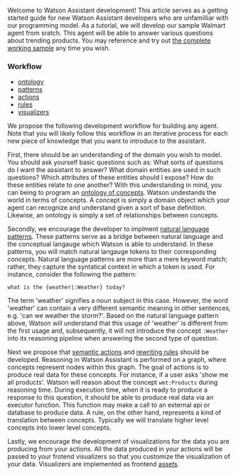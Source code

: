 Welcome to Watson Assistant development! This article serves as a getting started guide for new Watson Assistant developers who are unfamilliar with our programming model. As a tutorial, we will develop our sample Walmart agent from sratch. This agent will be able to answer various questions about trending products. You may reference and try out [the complete working sample](../../samples/Walmart.md) any time you wish.

### Workflow
- [ontology](./Ontology.md)
- [patterns](./Patterns.md)
- [actions](./Actions.md)
- [rules](./Rules.md) 
- [visualizers](./Visualizers.md)

We propose the following development workflow for building any agent. Note that you will likely follow this workflow in an iterative process for each new piece of knowledge that you want to introduce to the assistant.
 
First, there should be an understanding of the domain you wish to model. You should ask yourself basic questions such as: What sorts of questions do I want the assistant to answer? What domain entities are used in such questions? Which attributes of these entities should I expose? How do these entities relate to one another? With this understanding in mind, you can being to program an [ontology of concepts](../components/Ontology.md). Watson undestands the world in terms of concepts. A concept is simply a domain object which your agent can recognize and understand given a sort of base definition. Likewise, an ontology is simply a set of relationships between concepts.

Secondly, we encourage the developer to implment [natural language patterns](../components/Patterns.md). These patterns serve as a bridge between natural language and the conceptual langauge which Watson is able to understand. In these patterns, you will match natural langauge tokens to their corresponding concepts. Natural language patterns are more than a mere keyword match; rather, they capture the syntatical context in which a token is used. For instance, consider the following the pattern:

`what is the {weather|:Weather} today?`

The term 'weather' signifies a noun subject in this case. However, the word 'weather' can contain a very different semantic meaning in other sentences, e.g. 'can we weather the storm?'. Based on the natural language pattern above, Watson will understand that this usage of 'weather' is different from the first usage and, subsequently, it will not introduce the concept `:Weather` into its reasoning pipeline when answering the second type of question.

Next we propose that [semantic actions](../components/Actions.md) and [rewriting rules](../components/Rules.md) should be developed. Reasoning in Watson Assistant is performed on a graph, where concepts represent nodes within this graph. The goal of actions is to produce real data for these concepts. For instance, if a user asks 'show me all products'. Watson will reason about the concept `wmt:Products` during reasoning time. During execution time, when it is ready to produce a response to this question, it should be able to produce real data via an executor function. This function may make a call to an external api or database to produce data. A rule, on the other hand, represents a kind of translation between concepts. Typically we will translate higher level concepts into lower level concepts.

Lastly, we encourage the development of visualizations for the data you are producing from your actions. All the data produced in your actions will be passed to your frotend visualizers so that you customize the visualization of your data. Visualizers are implemented as frontend [assets](../lab/Assets.md).
